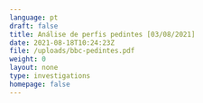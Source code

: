 ```yaml
---
language: pt
draft: false
title: Análise de perfis pedintes [03/08/2021]
date: 2021-08-18T10:24:23Z
file: /uploads/bbc-pedintes.pdf
weight: 0
layout: none
type: investigations
homepage: false
---
```

